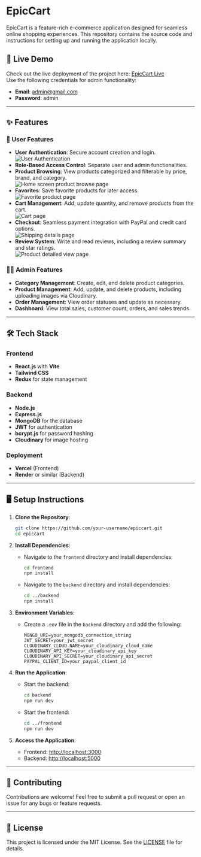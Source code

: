 # EpicCart

EpicCart is a feature-rich e-commerce application designed for seamless online shopping experiences. This repository contains the source code and instructions for setting up and running the application locally.

## 🚀 Live Demo

Check out the live deployment of the project here: [EpicCart Live](https://epic-cart-wheat.vercel.app/)  
Use the following credentials for admin functionality:  
- **Email**: admin@gmail.com  
- **Password**: admin

---

## ✨ Features

### 🛒 User Features
- **User Authentication**: Secure account creation and login.  
  ![User Authentication](https://github.com/user-attachments/assets/e235503a-267a-4d5f-931c-9b56c0a80b3b)
- **Role-Based Access Control**: Separate user and admin functionalities.
- **Product Browsing**: View products categorized and filterable by price, brand, and category.  
  ![Home screen product browse page](https://github.com/user-attachments/assets/2e40d7a6-2cbd-4ad4-89f1-91c320b61a50)
- **Favorites**: Save favorite products for later access.  
  ![Favorite product page](https://github.com/user-attachments/assets/7d48a2a8-e2e4-4f3c-ba83-5837457688e0)
- **Cart Management**: Add, update quantity, and remove products from the cart.  
  ![Cart page](https://github.com/user-attachments/assets/35686dea-bffe-4ff1-bd8d-6b1317c9fde1)
- **Checkout**: Seamless payment integration with PayPal and credit card options.  
  ![Shipping details page](https://github.com/user-attachments/assets/87380e4a-a69e-4fc4-acf6-5521eabd352a)
- **Review System**: Write and read reviews, including a review summary and star ratings.  
  ![Product detailed view page](https://github.com/user-attachments/assets/2564159e-6c58-44b5-a8ec-fee3b0a000e1)

### 👨‍💻 Admin Features
- **Category Management**: Create, edit, and delete product categories.
- **Product Management**: Add, update, and delete products, including uploading images via Cloudinary.
- **Order Management**: View order statuses and update as necessary.
- **Dashboard**: View total sales, customer count, orders, and sales trends.

---

## 🛠️ Tech Stack

### Frontend
- **React.js** with **Vite**
- **Tailwind CSS**
- **Redux** for state management

### Backend
- **Node.js**
- **Express.js**
- **MongoDB** for the database
- **JWT** for authentication
- **bcrypt.js** for password hashing
- **Cloudinary** for image hosting

### Deployment
- **Vercel** (Frontend)
- **Render** or similar (Backend)

---

## 🖥️ Setup Instructions

1. **Clone the Repository**:
   ```bash
   git clone https://github.com/your-username/epiccart.git
   cd epiccart
   ```

2. **Install Dependencies**:
   - Navigate to the `frontend` directory and install dependencies:
     ```bash
     cd frontend
     npm install
     ```
   - Navigate to the `backend` directory and install dependencies:
     ```bash
     cd ../backend
     npm install
     ```

3. **Environment Variables**:
   - Create a `.env` file in the `backend` directory and add the following:
     ```env
     MONGO_URI=your_mongodb_connection_string
     JWT_SECRET=your_jwt_secret
     CLOUDINARY_CLOUD_NAME=your_cloudinary_cloud_name
     CLOUDINARY_API_KEY=your_cloudinary_api_key
     CLOUDINARY_API_SECRET=your_cloudinary_api_secret
     PAYPAL_CLIENT_ID=your_paypal_client_id
     ```

4. **Run the Application**:
   - Start the backend:
     ```bash
     cd backend
     npm run dev
     ```
   - Start the frontend:
     ```bash
     cd ../frontend
     npm run dev
     ```

5. **Access the Application**:
   - Frontend: [http://localhost:3000](http://localhost:3000)
   - Backend: [http://localhost:5000](http://localhost:5000)

---

## 🤝 Contributing

Contributions are welcome! Feel free to submit a pull request or open an issue for any bugs or feature requests.

---

## 📜 License

This project is licensed under the MIT License. See the [LICENSE](LICENSE) file for details.
